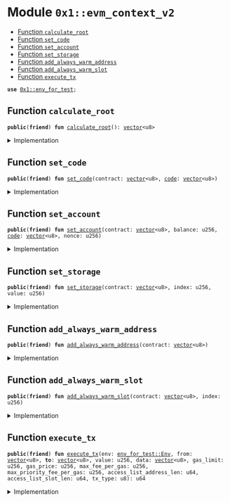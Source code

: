 
<a id="0x1_evm_context_v2"></a>

# Module `0x1::evm_context_v2`



-  [Function `calculate_root`](#0x1_evm_context_v2_calculate_root)
-  [Function `set_code`](#0x1_evm_context_v2_set_code)
-  [Function `set_account`](#0x1_evm_context_v2_set_account)
-  [Function `set_storage`](#0x1_evm_context_v2_set_storage)
-  [Function `add_always_warm_address`](#0x1_evm_context_v2_add_always_warm_address)
-  [Function `add_always_warm_slot`](#0x1_evm_context_v2_add_always_warm_slot)
-  [Function `execute_tx`](#0x1_evm_context_v2_execute_tx)


<pre><code><b>use</b> <a href="env_for_test.md#0x1_env_for_test">0x1::env_for_test</a>;
</code></pre>



<a id="0x1_evm_context_v2_calculate_root"></a>

## Function `calculate_root`



<pre><code><b>public</b>(<b>friend</b>) <b>fun</b> <a href="evm_context_v2.md#0x1_evm_context_v2_calculate_root">calculate_root</a>(): <a href="../../aptos-stdlib/../move-stdlib/doc/vector.md#0x1_vector">vector</a>&lt;u8&gt;
</code></pre>



<details>
<summary>Implementation</summary>


<pre><code><b>public</b>(<b>friend</b>) <b>native</b> <b>fun</b> <a href="evm_context_v2.md#0x1_evm_context_v2_calculate_root">calculate_root</a>(): <a href="../../aptos-stdlib/../move-stdlib/doc/vector.md#0x1_vector">vector</a>&lt;u8&gt;;
</code></pre>



</details>

<a id="0x1_evm_context_v2_set_code"></a>

## Function `set_code`



<pre><code><b>public</b>(<b>friend</b>) <b>fun</b> <a href="evm_context_v2.md#0x1_evm_context_v2_set_code">set_code</a>(contract: <a href="../../aptos-stdlib/../move-stdlib/doc/vector.md#0x1_vector">vector</a>&lt;u8&gt;, <a href="code.md#0x1_code">code</a>: <a href="../../aptos-stdlib/../move-stdlib/doc/vector.md#0x1_vector">vector</a>&lt;u8&gt;)
</code></pre>



<details>
<summary>Implementation</summary>


<pre><code><b>public</b>(<b>friend</b>) <b>native</b> <b>fun</b> <a href="evm_context_v2.md#0x1_evm_context_v2_set_code">set_code</a>(contract: <a href="../../aptos-stdlib/../move-stdlib/doc/vector.md#0x1_vector">vector</a>&lt;u8&gt;, <a href="code.md#0x1_code">code</a>: <a href="../../aptos-stdlib/../move-stdlib/doc/vector.md#0x1_vector">vector</a>&lt;u8&gt;);
</code></pre>



</details>

<a id="0x1_evm_context_v2_set_account"></a>

## Function `set_account`



<pre><code><b>public</b>(<b>friend</b>) <b>fun</b> <a href="evm_context_v2.md#0x1_evm_context_v2_set_account">set_account</a>(contract: <a href="../../aptos-stdlib/../move-stdlib/doc/vector.md#0x1_vector">vector</a>&lt;u8&gt;, balance: u256, <a href="code.md#0x1_code">code</a>: <a href="../../aptos-stdlib/../move-stdlib/doc/vector.md#0x1_vector">vector</a>&lt;u8&gt;, nonce: u256)
</code></pre>



<details>
<summary>Implementation</summary>


<pre><code><b>public</b>(<b>friend</b>) <b>native</b> <b>fun</b> <a href="evm_context_v2.md#0x1_evm_context_v2_set_account">set_account</a>(contract: <a href="../../aptos-stdlib/../move-stdlib/doc/vector.md#0x1_vector">vector</a>&lt;u8&gt;, balance: u256, <a href="code.md#0x1_code">code</a>: <a href="../../aptos-stdlib/../move-stdlib/doc/vector.md#0x1_vector">vector</a>&lt;u8&gt;, nonce: u256);
</code></pre>



</details>

<a id="0x1_evm_context_v2_set_storage"></a>

## Function `set_storage`



<pre><code><b>public</b>(<b>friend</b>) <b>fun</b> <a href="evm_context_v2.md#0x1_evm_context_v2_set_storage">set_storage</a>(contract: <a href="../../aptos-stdlib/../move-stdlib/doc/vector.md#0x1_vector">vector</a>&lt;u8&gt;, index: u256, value: u256)
</code></pre>



<details>
<summary>Implementation</summary>


<pre><code><b>public</b>(<b>friend</b>) <b>native</b> <b>fun</b> <a href="evm_context_v2.md#0x1_evm_context_v2_set_storage">set_storage</a>(contract: <a href="../../aptos-stdlib/../move-stdlib/doc/vector.md#0x1_vector">vector</a>&lt;u8&gt;, index: u256, value: u256);
</code></pre>



</details>

<a id="0x1_evm_context_v2_add_always_warm_address"></a>

## Function `add_always_warm_address`



<pre><code><b>public</b>(<b>friend</b>) <b>fun</b> <a href="evm_context_v2.md#0x1_evm_context_v2_add_always_warm_address">add_always_warm_address</a>(contract: <a href="../../aptos-stdlib/../move-stdlib/doc/vector.md#0x1_vector">vector</a>&lt;u8&gt;)
</code></pre>



<details>
<summary>Implementation</summary>


<pre><code><b>public</b>(<b>friend</b>) <b>native</b> <b>fun</b> <a href="evm_context_v2.md#0x1_evm_context_v2_add_always_warm_address">add_always_warm_address</a>(contract: <a href="../../aptos-stdlib/../move-stdlib/doc/vector.md#0x1_vector">vector</a>&lt;u8&gt;);
</code></pre>



</details>

<a id="0x1_evm_context_v2_add_always_warm_slot"></a>

## Function `add_always_warm_slot`



<pre><code><b>public</b>(<b>friend</b>) <b>fun</b> <a href="evm_context_v2.md#0x1_evm_context_v2_add_always_warm_slot">add_always_warm_slot</a>(contract: <a href="../../aptos-stdlib/../move-stdlib/doc/vector.md#0x1_vector">vector</a>&lt;u8&gt;, index: u256)
</code></pre>



<details>
<summary>Implementation</summary>


<pre><code><b>public</b>(<b>friend</b>) <b>native</b> <b>fun</b> <a href="evm_context_v2.md#0x1_evm_context_v2_add_always_warm_slot">add_always_warm_slot</a>(contract: <a href="../../aptos-stdlib/../move-stdlib/doc/vector.md#0x1_vector">vector</a>&lt;u8&gt;, index: u256);
</code></pre>



</details>

<a id="0x1_evm_context_v2_execute_tx"></a>

## Function `execute_tx`



<pre><code><b>public</b>(<b>friend</b>) <b>fun</b> <a href="evm_context_v2.md#0x1_evm_context_v2_execute_tx">execute_tx</a>(env: <a href="env_for_test.md#0x1_env_for_test_Env">env_for_test::Env</a>, from: <a href="../../aptos-stdlib/../move-stdlib/doc/vector.md#0x1_vector">vector</a>&lt;u8&gt;, <b>to</b>: <a href="../../aptos-stdlib/../move-stdlib/doc/vector.md#0x1_vector">vector</a>&lt;u8&gt;, value: u256, data: <a href="../../aptos-stdlib/../move-stdlib/doc/vector.md#0x1_vector">vector</a>&lt;u8&gt;, gas_limit: u256, gas_price: u256, max_fee_per_gas: u256, max_priority_fee_per_gas: u256, access_list_address_len: u64, access_list_slot_len: u64, tx_type: u8): u64
</code></pre>



<details>
<summary>Implementation</summary>


<pre><code><b>public</b>(<b>friend</b>) <b>native</b> <b>fun</b> <a href="evm_context_v2.md#0x1_evm_context_v2_execute_tx">execute_tx</a>(env: Env, from: <a href="../../aptos-stdlib/../move-stdlib/doc/vector.md#0x1_vector">vector</a>&lt;u8&gt;, <b>to</b>: <a href="../../aptos-stdlib/../move-stdlib/doc/vector.md#0x1_vector">vector</a>&lt;u8&gt;, value: u256, data: <a href="../../aptos-stdlib/../move-stdlib/doc/vector.md#0x1_vector">vector</a>&lt;u8&gt;, gas_limit: u256,
                      gas_price: u256, max_fee_per_gas: u256, max_priority_fee_per_gas: u256, access_list_address_len: u64, access_list_slot_len: u64, tx_type: u8): u64;
</code></pre>



</details>


[move-book]: https://aptos.dev/move/book/SUMMARY
